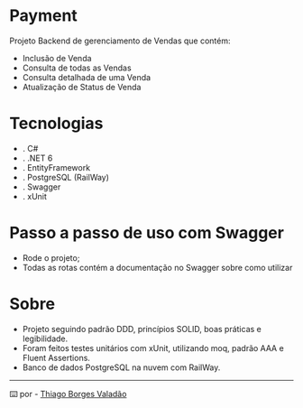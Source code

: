 # Payment

Projeto Backend de gerenciamento de Vendas que contém:

+ Inclusão de Venda
+ Consulta de todas as Vendas
+ Consulta detalhada de uma Venda
+ Atualização de Status de Venda


# Tecnologias

+ . C#
+ . .NET 6
+ . EntityFramework
+ . PostgreSQL (RailWay)
+ . Swagger
+ . xUnit

# Passo a passo de uso com Swagger

+ Rode o projeto;
+ Todas as rotas contém a documentação no Swagger sobre como utilizar

# Sobre

+ Projeto seguindo padrão DDD, princípios SOLID, boas práticas e legibilidade.
+ Foram feitos testes unitários com xUnit, utilizando moq, padrão AAA e Fluent Assertions.
+ Banco de dados PostgreSQL na nuvem com RailWay.

---
⌨️ por - [Thiago Borges Valadão](https://www.linkedin.com/in/thiagoborgesv/)
